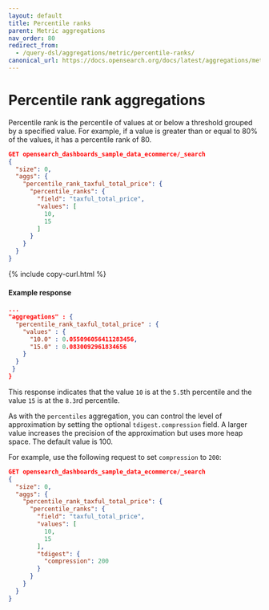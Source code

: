 ```yaml
---
layout: default
title: Percentile ranks
parent: Metric aggregations
nav_order: 80
redirect_from:
  - /query-dsl/aggregations/metric/percentile-ranks/
canonical_url: https://docs.opensearch.org/docs/latest/aggregations/metric/percentile-ranks/
---
```


# Percentile rank aggregations

Percentile rank is the percentile of values at or below a threshold grouped by a specified value. For example, if a value is greater than or equal to 80% of the values, it has a percentile rank of 80.

```json
GET opensearch_dashboards_sample_data_ecommerce/_search
{
  "size": 0,
  "aggs": {
    "percentile_rank_taxful_total_price": {
      "percentile_ranks": {
        "field": "taxful_total_price",
        "values": [
          10,
          15
        ]
      }
    }
  }
}
```
{% include copy-curl.html %}

#### Example response

```json
...
"aggregations" : {
  "percentile_rank_taxful_total_price" : {
    "values" : {
      "10.0" : 0.055096056411283456,
      "15.0" : 0.0830092961834656
    }
  }
 }
}
```

This response indicates that the value `10` is at the `5.5`th percentile and the value `15` is at the `8.3`rd percentile. 

As with the `percentiles` aggregation, you can control the level of approximation by setting the optional `tdigest.compression` field. A larger value increases the precision of the approximation but uses more heap space. The default value is 100.

For example, use the following request to set `compression` to `200`: 

```json
GET opensearch_dashboards_sample_data_ecommerce/_search
{
  "size": 0,
  "aggs": {
    "percentile_rank_taxful_total_price": {
      "percentile_ranks": {
        "field": "taxful_total_price",
        "values": [
          10,
          15
        ],
        "tdigest": { 
          "compression": 200
        }
      }
    }
  }
}